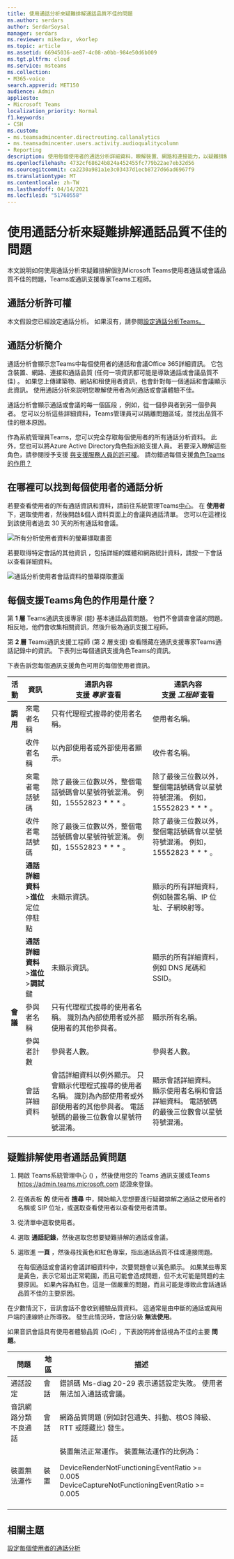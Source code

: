 ```yaml
---
title: 使用通話分析來疑難排解通話品質不佳的問題
ms.author: serdars
author: SerdarSoysal
manager: serdars
ms.reviewer: mikedav, vkorlep
ms.topic: article
ms.assetid: 66945036-ae87-4c08-a0bb-984e50d6b009
ms.tgt.pltfrm: cloud
ms.service: msteams
ms.collection:
- M365-voice
search.appverid: MET150
audience: Admin
appliesto:
- Microsoft Teams
localization_priority: Normal
f1.keywords:
- CSH
ms.custom:
- ms.teamsadmincenter.directrouting.callanalytics
- ms.teamsadmincenter.users.activity.audioqualitycolumn
- Reporting
description: 使用每個使用者的通話分析詳細資料，瞭解裝置、網路和連接能力，以疑難排解使用者Microsoft Teams通話和會議的問題。
ms.openlocfilehash: 4732cf68624b824a452455fc779b22ae7eb32d56
ms.sourcegitcommit: ca2230a981a1e3c03437d1ecb8727d66ad6967f9
ms.translationtype: MT
ms.contentlocale: zh-TW
ms.lasthandoff: 04/14/2021
ms.locfileid: "51760558"
---
```

# <a name="use-call-analytics-to-troubleshoot-poor-call-quality"></a>使用通話分析來疑難排解通話品質不佳的問題

本文說明如何使用通話分析來疑難排解個別Microsoft Teams使用者通話或會議品質不佳的問題，Teams或通訊支援專家Teams工程師。

## <a name="call-analytics-permissions"></a>通話分析許可權

本文假設您已經設定通話分析。 如果沒有，請參閱[設定通話分析Teams。](set-up-call-analytics.md)

## <a name="introduction-to-call-analytics"></a>通話分析簡介

通話分析會顯示您Teams中每個使用者的通話和會議Office 365詳細資訊。 它包含裝置、網路、連接和通話品質 (任何一項資訊都可能是導致通話或會議品質不佳) 。 如果您上傳建築物、網站和租使用者資訊，也會針對每一個通話和會議顯示此資訊。 使用通話分析來説明您瞭解使用者為何通話或會議體驗不佳。

通話分析會顯示通話或會議的每一個區段 ，例如，從一個參與者到另一個參與者。 您可以分析這些詳細資料，Teams管理員可以隔離問題區域，並找出品質不佳的根本原因。

作為系統管理員Teams，您可以完全存取每個使用者的所有通話分析資料。 此外，您也可以將Azure Active Directory角色指派給支援人員。 若要深入瞭解這些角色，請參閱授予支援 [與支援服務人員的許可權](set-up-call-analytics.md#give-permission-to-support-and-helpdesk-staff)。 請勿錯過每個支援[角色Teams的作用？](#what-does-each-teams-support-role-do)

## <a name="where-to-find-per-user-call-analytics"></a>在哪裡可以找到每個使用者的通話分析

若要查看使用者的所有通話資訊和資料，請前往系統管理Teams[中心](https://admin.teams.microsoft.com)。 在 **使用者** 下，選取使用者，然後開啟&個人資料頁面上的會議與通話清單。 您可以在這裡找到該使用者過去 30 天的所有通話和會議。

![所有分析使用者資料的螢幕擷取畫面](media/teams-difference-between-call-analytics-and-call-quality-dashboard-image1.png)

若要取得特定會話的其他資訊 ，包括詳細的媒體和網路統計資料，請按一下會話以查看詳細資料。

![通話分析使用者會話資料的螢幕擷取畫面](media/teams-difference-between-call-analytics-and-call-quality-dashboard-image2.png)

## <a name="what-does-each-teams-support-role-do"></a>每個支援Teams角色的作用是什麼？

第 **1 層** Teams通訊支援專家 (能) 基本通話品質問題。 他們不會調查會議的問題。 相反地，他們會收集相關資訊，然後升級為通訊支援工程師。

第 **2 層** Teams通訊支援工程師 (第 2 層支援) 查看隱藏在通訊支援專家Teams通話記錄中的資訊。 下表列出每個通訊支援角色Teams的資訊。

下表告訴您每個通訊支援角色可用的每個使用者資訊。

|活動|資訊|通訊內容<br>支援 *專家* 查看|通訊內容<br>支援 *工程師* 查看|
|---|---|---|---|
|**調用**|來電者名稱|只有代理程式搜尋的使用者名稱。|使用者名稱。|
||收件者名稱|以內部使用者或外部使用者顯示。|收件者名稱。|
||來電者電話號碼|除了最後三位數以外，整個電話號碼會以星號符號混淆。 例如，15552823 \* \* \* 。|除了最後三位數以外，整個電話號碼會以星號符號混淆。 例如，15552823 \* \* \* 。|
||收件者電話號碼|除了最後三位數以外，整個電話號碼會以星號符號混淆。 例如，15552823 \* \* \* 。|除了最後三位數以外，整個電話號碼會以星號符號混淆。 例如，15552823 \* \* \* 。|
||**通話詳細資料** \>**進位** 定位停駐點|未顯示資訊。|顯示的所有詳細資料，例如裝置名稱、IP 位址、子網映射等。|
||**通話詳細資料** \>**進位** \>**調試** 鍵|未顯示資訊。|顯示的所有詳細資料，例如 DNS 尾碼和 SSID。|
|**會議**|參與者名稱|只有代理程式搜尋的使用者名稱。 識別為內部使用者或外部使用者的其他參與者。|顯示所有名稱。|
||參與者計數|參與者人數。|參與者人數。|
||會話詳細資料|會話詳細資料以例外顯示。 只會顯示代理程式搜尋的使用者名稱。 識別為內部使用者或外部使用者的其他參與者。 電話號碼的最後三位數會以星號符號混淆。|顯示會話詳細資料。 顯示使用者名稱和會話詳細資料。 電話號碼的最後三位數會以星號符號混淆。|
||||

## <a name="troubleshoot-user-call-quality-problems"></a>疑難排解使用者通話品質問題

1. 開啟 Teams系統管理中心 () ，然後使用您的 Teams 通訊支援或Teams <https://admin.teams.microsoft.com> 認證來登錄。

2. 在儀表板 **的** 使用者 **搜尋** 中，開始輸入您想要進行疑難排解之通話之使用者的名稱或 SIP 位址，或選取查看使用者以查看使用者清單。

3. 從清單中選取使用者。

4. 選取 **通話記錄**，然後選取您想要疑難排解的通話或會議。

5. 選取進 **一頁** ，然後尋找黃色和紅色專案，指出通話品質不佳或連接問題。

   在每個通話或會議的會議詳細資料中，次要問題會以黃色顯示。 如果某些專案是黃色，表示它超出正常範圍，而且可能會造成問題，但不太可能是問題的主要原因。 如果內容為紅色，這是一個嚴重的問題，而且可能是導致此會話通話品質不佳的主要原因。

在少數情況下，音訊會話不會收到體驗品質資料。 這通常是由中斷的通話或與用戶端的連線終止所導致。 發生此情況時，會話分級 **無法使用**。

如果音訊會話具有使用者體驗品質 (QoE) ，下表說明將會話視為不佳的主要 **問題**。

|問題|地區|描述|
|---|---|---|
|通話設定|會話|錯誤碼 Ms-diag 20-29 表示通話設定失敗。 使用者無法加入通話或會議。|
|音訊網路分類不良通話|會話|網路品質問題 (例如封包遺失、抖動、核OS 降級、RTT 或隱藏比) 發生。|
|裝置無法運作|裝置|裝置無法正常運作。 裝置無法運作的比例為： <p> DeviceRenderNotFunctioningEventRatio >= 0.005 <br>  DeviceCaptureNotFunctioningEventRatio >= 0.005|
||||

## <a name="related-topics"></a>相關主題

[設定每個使用者的通話分析](set-up-call-analytics.md)
